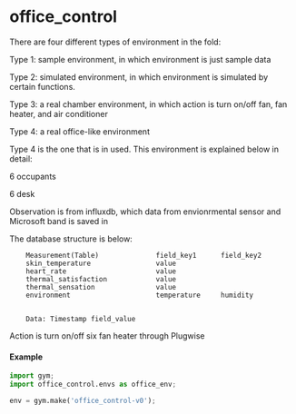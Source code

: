 # office_control

There are four different types of environment in the fold:

Type 1: sample environment, in which environment is just sample data

Type 2: simulated environment, in which environment is simulated by certain functions.

Type 3: a real chamber environment, in which action is turn on/off fan, fan heater, and air conditioner

Type 4: a real office-like environment

Type 4 is the one that is in used.  This environment is explained below in detail:

6 occupants

6 desk

Observation is from influxdb, which data from envionrmental sensor and Microsoft band is saved in

The database structure is below:

		Measurement(Table) 				field_key1 		field_key2   
		skin_temperature  				value
		heart_rate         				value
		thermal_satisfaction			value
		thermal_sensation				value
		environment 					temperature 	humidity 


        Data: Timestamp field_value

Action is turn on/off six fan heater through Plugwise

#### Example

```python
import gym;
import office_control.envs as office_env;

env = gym.make('office_control-v0');

